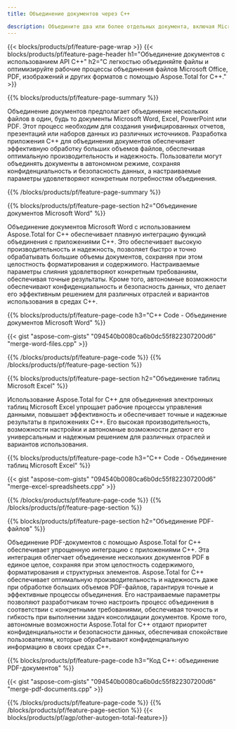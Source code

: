 ```yaml
---
title: Объединение документов через C++ 

description: Объедините два или более отдельных документа, включая Microsoft Word, Excel, PowerPoint, PDF и изображения, с помощью приложения C++. Проверьте результаты объединения онлайн через приложение.
---
```


{{< blocks/products/pf/feature-page-wrap >}}
{{< blocks/products/pf/feature-page-header h1="Объединение документов с использованием API C++" h2="С легкостью объединяйте файлы и оптимизируйте рабочие процессы объединения файлов Microsoft Office, PDF, изображений и других форматов с помощью Aspose.Total for C++." >}}

{{% blocks/products/pf/feature-page-summary %}}

Объединение документов предполагает объединение нескольких файлов в один, будь то документы Microsoft Word, Excel, PowerPoint или PDF. Этот процесс необходим для создания унифицированных отчетов, презентаций или наборов данных из различных источников. Разработка приложения C++ для объединения документов обеспечивает эффективную обработку больших объемов файлов, обеспечивая оптимальную производительность и надежность. Пользователи могут объединять документы в автономном режиме, сохраняя конфиденциальность и безопасность данных, а настраиваемые параметры удовлетворяют конкретным потребностям объединения. 

{{% /blocks/products/pf/feature-page-summary  %}}

{{% blocks/products/pf/feature-page-section  h2="Объединение документов Microsoft Word" %}}

Объединение документов Microsoft Word с использованием Aspose.Total for C++ обеспечивает плавную интеграцию функций объединения с приложениями C++. Это обеспечивает высокую производительность и надежность, позволяет быстро и точно обрабатывать большие объемы документов, сохраняя при этом целостность форматирования и содержимого. Настраиваемые параметры слияния удовлетворяют конкретным требованиям, обеспечивая точные результаты. Кроме того, автономные возможности обеспечивают конфиденциальность и безопасность данных, что делает его эффективным решением для различных отраслей и вариантов использования в средах C++.


{{% blocks/products/pf/feature-page-code h3="C++ Code - Объединение документов Microsoft Word" %}}

{{< gist "aspose-com-gists" "094540b0080ca6b0dc55f822307200d6" "merge-word-files.cpp" >}}

{{% /blocks/products/pf/feature-page-code  %}}
{{% /blocks/products/pf/feature-page-section %}}

{{% blocks/products/pf/feature-page-section  h2="Объединение таблиц Microsoft Excel" %}}

Использование Aspose.Total for C++ для объединения электронных таблиц Microsoft Excel упрощает рабочие процессы управления данными, повышает эффективность и обеспечивает точные и надежные результаты в приложениях C++. Его высокая производительность, возможности настройки и автономные возможности делают его универсальным и надежным решением для различных отраслей и вариантов использования.


{{% blocks/products/pf/feature-page-code h3="C++ Code - Объединение таблиц Microsoft Excel" %}}

{{< gist "aspose-com-gists" "094540b0080ca6b0dc55f822307200d6" "merge-excel-spreadsheets.cpp" >}}

{{% /blocks/products/pf/feature-page-code  %}}
{{% /blocks/products/pf/feature-page-section %}}


{{% blocks/products/pf/feature-page-section  h2="Объединение PDF-файлов" %}}

Объединение PDF-документов с помощью Aspose.Total for C++ обеспечивает упрощенную интеграцию с приложениями C++. Эта интеграция облегчает объединение нескольких документов PDF в единое целое, сохраняя при этом целостность содержимого, форматирования и структурных элементов. Aspose.Total for C++ обеспечивает оптимальную производительность и надежность даже при обработке больших объемов PDF-файлов, гарантируя точные и эффективные процессы объединения. Его настраиваемые параметры позволяют разработчикам точно настроить процесс объединения в соответствии с конкретными требованиями, обеспечивая точность и гибкость при выполнении задач консолидации документов. Кроме того, автономные возможности Aspose.Total for C++ отдают приоритет конфиденциальности и безопасности данных, обеспечивая спокойствие пользователям, которые обрабатывают конфиденциальную информацию в своих средах C++.

{{% blocks/products/pf/feature-page-code h3="Код C++: объединение PDF-документов" %}}

{{< gist "aspose-com-gists" "094540b0080ca6b0dc55f822307200d6" "merge-pdf-documents.cpp" >}}

{{% /blocks/products/pf/feature-page-code  %}}
{{% /blocks/products/pf/feature-page-section %}}
{{< blocks/products/pf/agp/other-autogen-total-feature>}}